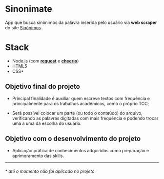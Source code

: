 # Sinonimate

App que busca sinônimos da palavra inserida pelo usuário via **web scraper** do site [Sinônimos](https://www.sinonimos.com.br/).

# Stack
- Node.js (com [**request**](https://github.com/request/request) e [**cheerio**](https://github.com/cheeriojs/cheerio))
- HTML5
- CSS*

## Objetivo final do projeto

- Principal finalidade é auxiliar quem escreve textos com frequência e principalmente para os trabalhos acadêmicos, como o próprio TCC;

- Será possível colocar um parte (ou todo o conteúdo) do arquivo, verificando as palavras digitadas com mais frequência e podendo trocar uma a uma da escolha do usuário.

## Objetivo com o desenvolvimento do projeto

- Aplicação prática de conhecimentos adquiridos como preparação e aprimoramento das skills.

---

###### * até o momento não foi aplicado no projeto 
